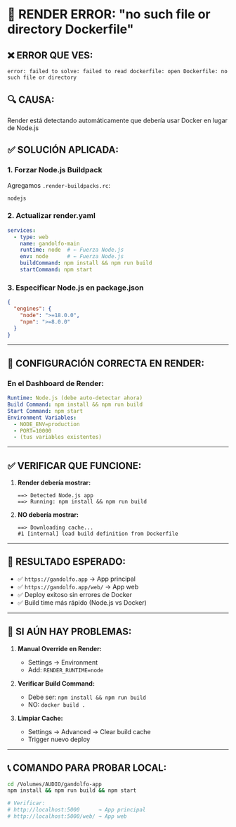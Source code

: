 # 🚨 RENDER ERROR: "no such file or directory Dockerfile"

## ❌ **ERROR QUE VES:**
```
error: failed to solve: failed to read dockerfile: open Dockerfile: no such file or directory
```

## 🔍 **CAUSA:**
Render está detectando automáticamente que debería usar Docker en lugar de Node.js

## ✅ **SOLUCIÓN APLICADA:**

### 1. **Forzar Node.js Buildpack**
Agregamos `.render-buildpacks.rc`:
```
nodejs
```

### 2. **Actualizar render.yaml**
```yaml
services:
  - type: web
    name: gandolfo-main
    runtime: node  # ← Fuerza Node.js
    env: node      # ← Fuerza Node.js
    buildCommand: npm install && npm run build
    startCommand: npm start
```

### 3. **Especificar Node.js en package.json**
```json
{
  "engines": {
    "node": ">=18.0.0",
    "npm": ">=8.0.0"
  }
}
```

---

## 🎯 **CONFIGURACIÓN CORRECTA EN RENDER:**

### En el Dashboard de Render:
```yaml
Runtime: Node.js (debe auto-detectar ahora)
Build Command: npm install && npm run build
Start Command: npm start
Environment Variables:
  - NODE_ENV=production
  - PORT=10000
  - (tus variables existentes)
```

---

## ✅ **VERIFICAR QUE FUNCIONE:**

1. **Render debería mostrar:**
   ```
   ==> Detected Node.js app
   ==> Running: npm install && npm run build
   ```

2. **NO debería mostrar:**
   ```
   ==> Downloading cache...
   #1 [internal] load build definition from Dockerfile
   ```

---

## 🚀 **RESULTADO ESPERADO:**

- ✅ `https://gandolfo.app` → App principal
- ✅ `https://gandolfo.app/web/` → App web 
- ✅ Deploy exitoso sin errores de Docker
- ✅ Build time más rápido (Node.js vs Docker)

---

## 🔄 **SI AÚN HAY PROBLEMAS:**

1. **Manual Override en Render:**
   - Settings → Environment
   - Add: `RENDER_RUNTIME=node`

2. **Verificar Build Command:**
   - Debe ser: `npm install && npm run build`
   - NO: `docker build .`

3. **Limpiar Cache:**
   - Settings → Advanced → Clear build cache
   - Trigger nuevo deploy

---

## 📞 **COMANDO PARA PROBAR LOCAL:**
```bash
cd /Volumes/AUDIO/gandolfo-app
npm install && npm run build && npm start

# Verificar:
# http://localhost:5000      → App principal
# http://localhost:5000/web/ → App web
```
